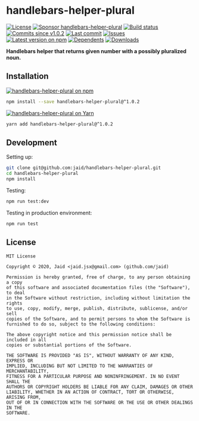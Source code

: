 # handlebars-helper-plural


<a href="https://raw.githubusercontent.com/jaid/handlebars-helper-plural/master/license.txt"><img src="https://img.shields.io/github/license/jaid/handlebars-helper-plural?style=flat-square" alt="License"/></a> <a href="https://github.com/sponsors/jaid"><img src="https://img.shields.io/badge/<3-Sponsor-FF45F1?style=flat-square" alt="Sponsor handlebars-helper-plural"/></a>
<a href="https://actions-badge.atrox.dev/jaid/handlebars-helper-plural/goto"><img src="https://img.shields.io/endpoint.svg?style=flat-square&url=https%3A%2F%2Factions-badge.atrox.dev%2Fjaid%2Fhandlebars-helper-plural%2Fbadge" alt="Build status"/></a> <a href="https://github.com/jaid/handlebars-helper-plural/commits"><img src="https://img.shields.io/github/commits-since/jaid/handlebars-helper-plural/v1.0.2?style=flat-square&logo=github" alt="Commits since v1.0.2"/></a> <a href="https://github.com/jaid/handlebars-helper-plural/commits"><img src="https://img.shields.io/github/last-commit/jaid/handlebars-helper-plural?style=flat-square&logo=github" alt="Last commit"/></a> <a href="https://github.com/jaid/handlebars-helper-plural/issues"><img src="https://img.shields.io/github/issues/jaid/handlebars-helper-plural?style=flat-square&logo=github" alt="Issues"/></a>  
<a href="https://npmjs.com/package/handlebars-helper-plural"><img src="https://img.shields.io/npm/v/handlebars-helper-plural?style=flat-square&logo=npm&label=latest%20version" alt="Latest version on npm"/></a> <a href="https://github.com/jaid/handlebars-helper-plural/network/dependents"><img src="https://img.shields.io/librariesio/dependents/npm/handlebars-helper-plural?style=flat-square&logo=npm" alt="Dependents"/></a> <a href="https://npmjs.com/package/handlebars-helper-plural"><img src="https://img.shields.io/npm/dm/handlebars-helper-plural?style=flat-square&logo=npm" alt="Downloads"/></a>

**Handlebars helper that returns given number with a possibly pluralized noun.**















## Installation
<a href="https://npmjs.com/package/handlebars-helper-plural"><img src="https://img.shields.io/badge/npm-handlebars--helper--plural-C23039?style=flat-square&logo=npm" alt="handlebars-helper-plural on npm"/></a>
```bash
npm install --save handlebars-helper-plural@^1.0.2
```
<a href="https://yarnpkg.com/package/handlebars-helper-plural"><img src="https://img.shields.io/badge/Yarn-handlebars--helper--plural-2F8CB7?style=flat-square&logo=yarn&logoColor=white" alt="handlebars-helper-plural on Yarn"/></a>
```bash
yarn add handlebars-helper-plural@^1.0.2
```







## Development



Setting up:
```bash
git clone git@github.com:jaid/handlebars-helper-plural.git
cd handlebars-helper-plural
npm install
```
Testing:
```bash
npm run test:dev
```
Testing in production environment:
```bash
npm run test
```


## License
```text
MIT License

Copyright © 2020, Jaid <jaid.jsx@gmail.com> (github.com/jaid)

Permission is hereby granted, free of charge, to any person obtaining a copy
of this software and associated documentation files (the "Software"), to deal
in the Software without restriction, including without limitation the rights
to use, copy, modify, merge, publish, distribute, sublicense, and/or sell
copies of the Software, and to permit persons to whom the Software is
furnished to do so, subject to the following conditions:

The above copyright notice and this permission notice shall be included in all
copies or substantial portions of the Software.

THE SOFTWARE IS PROVIDED "AS IS", WITHOUT WARRANTY OF ANY KIND, EXPRESS OR
IMPLIED, INCLUDING BUT NOT LIMITED TO THE WARRANTIES OF MERCHANTABILITY,
FITNESS FOR A PARTICULAR PURPOSE AND NONINFRINGEMENT. IN NO EVENT SHALL THE
AUTHORS OR COPYRIGHT HOLDERS BE LIABLE FOR ANY CLAIM, DAMAGES OR OTHER
LIABILITY, WHETHER IN AN ACTION OF CONTRACT, TORT OR OTHERWISE, ARISING FROM,
OUT OF OR IN CONNECTION WITH THE SOFTWARE OR THE USE OR OTHER DEALINGS IN THE
SOFTWARE.
```
